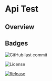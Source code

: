 # Api Test

## Overview

## Badges

![GitHub last commit](https://img.shields.io/github/last-commit/acesyde/api-test-golang-golang)

![License](https://img.shields.io/github/license/acesyde/api-test-golang)

[![Release](https://img.shields.io/github/release/acesyde/api-test-golang.svg?style=flat-square)](https://github.com/acesyde/api-test-golang/releases/latest)